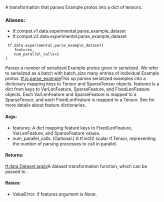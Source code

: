 A transformation that parses Example protos into a dict of tensors.
### Aliases:
- tf.compat.v1.data.experimental.parse_example_dataset
- tf.compat.v2.data.experimental.parse_example_dataset

```
 tf.data.experimental.parse_example_dataset(
    features,
    num_parallel_calls=1
)
```
Parses a number of serialized Example protos given in serialized. We refer to serialized as a batch with batch_size many entries of individual Example protos.
[tf.io.parse_example](https://tensorflow.google.cn/api_docs/python/tf/io/parse_example)This op parses serialized examples into a dictionary mapping keys to Tensor and SparseTensor objects. features is a dict from keys to VarLenFeature, SparseFeature, and FixedLenFeature objects. Each VarLenFeature and SparseFeature is mapped to a SparseTensor, and each FixedLenFeature is mapped to a Tensor. See  for more details about feature dictionaries.

#### Args:
- features: A dict mapping feature keys to FixedLenFeature, VarLenFeature, and SparseFeature values.
- num_parallel_calls: (Optional.) A tf.int32 scalar tf.Tensor, representing the number of parsing processes to call in parallel.
#### Returns:
[tf.data.Dataset.apply](https://tensorflow.google.cn/api_docs/python/tf/data/Dataset#apply)A dataset transformation function, which can be passed to .

#### Raises:
- ValueError: if features argument is None.
